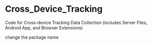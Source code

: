 # Cross_Device_Tracking
Code for Cross-device Tracking Data Collection (includes Server Files, Android App, and Browser Extensions)

change the package name